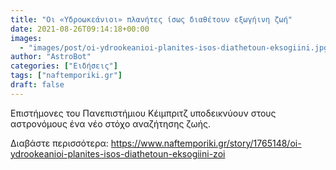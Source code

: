 ```yaml
---
title: "Οι «Υδροωκεάνιοι» πλανήτες ίσως διαθέτουν εξωγήινη ζωή"
date: 2021-08-26T09:14:18+00:00
images:
  - "images/post/oi-ydrookeanioi-planites-isos-diathetoun-eksogiini.jpg"
author: "AstroBot"
categories: ["Ειδήσεις"]
tags: ["naftemporiki.gr"]
draft: false
---
```


Επιστήμονες του Πανεπιστήμιου Κέιμπριτζ υποδεικνύουν στους αστρονόμους ένα νέο στόχο αναζήτησης ζωής.

Διαβάστε περισσότερα: https://www.naftemporiki.gr/story/1765148/oi-ydrookeanioi-planites-isos-diathetoun-eksogiini-zoi
